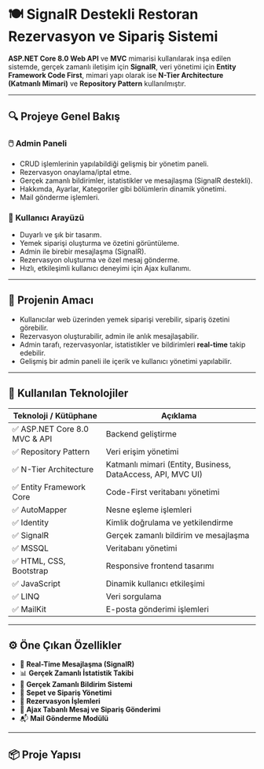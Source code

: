 # 🍽️ SignalR Destekli Restoran Rezervasyon ve Sipariş Sistemi

**ASP.NET Core 8.0 Web API** ve **MVC** mimarisi kullanılarak inşa edilen sistemde, gerçek zamanlı iletişim için **SignalR**, veri yönetimi için **Entity Framework Code First**, mimari yapı olarak ise **N-Tier Architecture (Katmanlı Mimari)** ve **Repository Pattern** kullanılmıştır.

---

## 🔍 Projeye Genel Bakış

### 🖱️ Admin Paneli

- CRUD işlemlerinin yapılabildiği gelişmiş bir yönetim paneli.
- Rezervasyon onaylama/iptal etme.
- Gerçek zamanlı bildirimler, istatistikler ve mesajlaşma (SignalR destekli).
- Hakkımda, Ayarlar, Kategoriler gibi bölümlerin dinamik yönetimi.
- Mail gönderme işlemleri.

### 👤 Kullanıcı Arayüzü

- Duyarlı ve şık bir tasarım.
- Yemek siparişi oluşturma ve özetini görüntüleme.
- Admin ile birebir mesajlaşma (SignalR).
- Rezervasyon oluşturma ve özel mesaj gönderme.
- Hızlı, etkileşimli kullanıcı deneyimi için Ajax kullanımı.

---

## 🎯 Projenin Amacı

- Kullanıcılar web üzerinden yemek siparişi verebilir, sipariş özetini görebilir.
- Rezervasyon oluşturabilir, admin ile anlık mesajlaşabilir.
- Admin tarafı, rezervasyonlar, istatistikler ve bildirimleri **real-time** takip edebilir.
- Gelişmiş bir admin paneli ile içerik ve kullanıcı yönetimi yapılabilir.

---

## 🧰 Kullanılan Teknolojiler

| Teknoloji / Kütüphane       | Açıklama                                                                 |
|----------------------------|--------------------------------------------------------------------------|
| ✅ ASP.NET Core 8.0 MVC & API | Backend geliştirme                                                         |
| ✅ Repository Pattern        | Veri erişim yönetimi                                                     |
| ✅ N-Tier Architecture       | Katmanlı mimari (Entity, Business, DataAccess, API, MVC UI)              |                          
| ✅ Entity Framework Core    | Code-First veritabanı yönetimi                                           |
| ✅ AutoMapper               | Nesne eşleme işlemleri                                                   |
| ✅ Identity                 | Kimlik doğrulama ve yetkilendirme                                       |
| ✅ SignalR                  | Gerçek zamanlı bildirim ve mesajlaşma                                    |
| ✅ MSSQL                    | Veritabanı yönetimi                                                      |
| ✅ HTML, CSS, Bootstrap     | Responsive frontend tasarımı                                             |
| ✅ JavaScript               | Dinamik kullanıcı etkileşimi                                             |
| ✅ LINQ                    | Veri sorgulama                                                           |
| ✅ MailKit                  | E-posta gönderimi işlemleri                                              |

---

## ⚙️ Öne Çıkan Özellikler

- 🔴 **Real-Time Mesajlaşma (SignalR)**
- 📊 **Gerçek Zamanlı İstatistik Takibi**
- 🔔 **Gerçek Zamanlı Bildirim Sistemi**
- 🛒 **Sepet ve Sipariş Yönetimi**
- 📝 **Rezervasyon İşlemleri**
- 📩 **Ajax Tabanlı Mesaj ve Sipariş Gönderimi**
- 📬 **Mail Gönderme Modülü**

---

## 📦 Proje Yapısı

